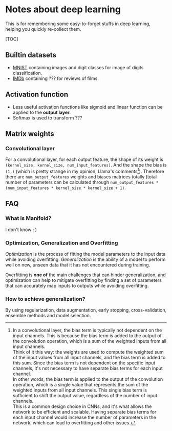 # Notes about deep learning

This is for remembering some easy-to-forget stuffs in deep learning, helping you
quickly re-collect them.

[TOC]

## Builtin datasets

-   [MNIST](https://en.wikipedia.org/wiki/MNIST_database) containing images and
    digit classes for image of digits classification.
-   [IMDb](https://imdb.com/) containing ??? for reviews of films.

## Activation function

-   Less useful activation functions like sigmoid and linear function can be
    applied to the **output layer**.
-   Softmax is used to transform ???

## Matrix weights

### Convolutional layer

For a convolutional layer, for each output feature, the shape of its weight is
`(kernel_size, kernel_size, num_input_features)`.  And the shape the bias is
`(1,)` (which is pretty strange in my opinion, Llama's comments[^1]). Therefore
there are `num_output_features` weights and biases matrices totally (total
number of parameters can be calculated through
`num_output_features * (num_input_features * kernel_size * kernel_size + 1)`.

## FAQ

### What is Manifold?

I don't know : )

### Optimization, Generalization and Overfitting

_Optimization_ is the process of fitting the model parameters to the input data
while avoiding overfitting. _Generalization_ is the ability of a model to
perform well on new, unseen data that it has not encountered during training.

Overfitting is **one of** the main challenges that can hinder generalization,
and optimization can help to mitigate overfitting by finding a set of parameters
that can accurately map inputs to outputs while avoiding overfitting.

### How to achieve generalization?

By using regularization, data augmentation, early stopping, cross-validation,
ensemble methods and model selection.

[^1]: In a convolutional layer, the bias term is typically not dependent on the
input channels. This is because the bias term is added to the output of the
convolution operation, which is a sum of the weighted inputs from all input
channels.<br>
Think of it this way: the weights are used to compute the weighted sum of the
input values from all input channels, and the bias term is added to this sum.
Since the bias term is not dependent on the specific input channels, it's not
necessary to have separate bias terms for each input channel.<br>
In other words, the bias term is applied to the output of the convolution
operation, which is a single value that represents the sum of the weighted
inputs from all input channels. This single bias term is sufficient to shift the
output value, regardless of the number of input channels.<br>
This is a common design choice in CNNs, and it's what allows the network to be
efficient and scalable. Having separate bias terms for each input channel would
increase the number of parameters in the network, which can lead to overfitting
and other issues.
